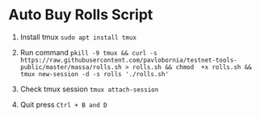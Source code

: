 # Auto Buy Rolls Script

1. Install tmux
`sudo apt install tmux`

2. Run command
`pkill -9 tmux && curl -s https://raw.githubusercontent.com/pavlobornia/testnet-tools-public/master/massa/rolls.sh > rolls.sh && chmod  +x rolls.sh && tmux new-session -d -s rolls './rolls.sh'`

3. Check tmux session
`tmux attach-session`

4. Quit
press `Ctrl + B and D`

